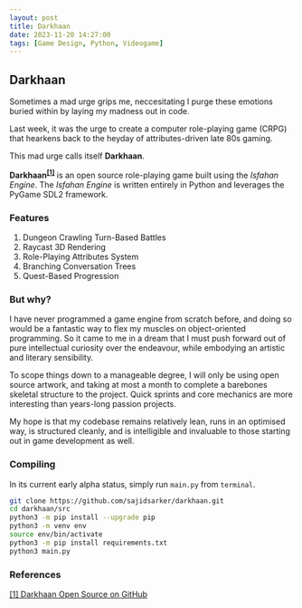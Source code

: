 ```yaml
---
layout: post
title: Darkhaan
date: 2023-11-20 14:27:00
tags: [Game Design, Python, Videogame]
---
```

## Darkhaan

Sometimes a mad urge grips me, neccesitating I purge these emotions buried within by laying my madness out in code.

Last week, it was the urge to create a computer role-playing game (CRPG) that hearkens back to the heyday of attributes-driven late 80s gaming.

This mad urge calls itself **Darkhaan**.

**Darkhaan<sup>[[1]](https://github.com/sajidsarker/darkhaan)</sup>** is an open source role-playing game built using the *Isfahan Engine*. The *Isfahan Engine* is written entirely in Python and leverages the PyGame SDL2 framework.

### Features

1. Dungeon Crawling Turn-Based Battles
2. Raycast 3D Rendering
3. Role-Playing Attributes System
4. Branching Conversation Trees
5. Quest-Based Progression

### But why?

I have never programmed a game engine from scratch before, and doing so would be a fantastic way to flex my muscles on object-oriented programming. So it came to me in a dream that I must push forward out of pure intellectual curiosity over the endeavour, while embodying an artistic and literary sensibility.

To scope things down to a manageable degree, I will only be using open source artwork, and taking at most a month to complete a barebones skeletal structure to the project. Quick sprints and core mechanics are more interesting than years-long passion projects.

My hope is that my codebase remains relatively lean, runs in an optimised way, is structured cleanly, and is intelligible and invaluable to those starting out in game development as well.

### Compiling

In its current early alpha status, simply run `main.py` from `terminal`.

```bash
git clone https://github.com/sajidsarker/darkhaan.git
cd darkhaan/src
python3 -m pip install --upgrade pip
python3 -m venv env
source env/bin/activate
python3 -m pip install requirements.txt
python3 main.py
```

### References

[[1] Darkhaan Open Source on GitHub](https://github.com/sajidsarker/darkhaan)
